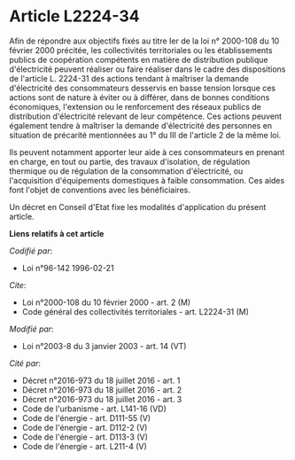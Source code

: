 # Article L2224-34

Afin de répondre aux objectifs fixés au titre Ier de la loi n° 2000-108 du 10 février 2000 précitée, les collectivités
territoriales ou les établissements publics de coopération compétents en matière de distribution publique d'électricité
peuvent réaliser ou faire réaliser dans le cadre des dispositions de l'article L. 2224-31 des actions tendant à maîtriser la
demande d'électricité des consommateurs desservis en basse tension lorsque ces actions sont de nature à éviter ou à différer,
dans de bonnes conditions économiques, l'extension ou le renforcement des réseaux publics de distribution d'électricité
relevant de leur compétence. Ces actions peuvent également tendre à maîtriser la demande d'électricité des personnes en
situation de précarité mentionnées au 1° du III de l'article 2 de la même loi.

Ils peuvent notamment apporter leur aide à ces consommateurs en prenant en charge, en tout ou partie, des travaux
d'isolation, de régulation thermique ou de régulation de la consommation d'électricité, ou l'acquisition d'équipements
domestiques à faible consommation. Ces aides font l'objet de conventions avec les bénéficiaires.

Un décret en Conseil d'Etat fixe les modalités d'application du présent article.

**Liens relatifs à cet article**

_Codifié par_:

  - Loi n°96-142 1996-02-21

_Cite_:

  - Loi n°2000-108 du 10 février 2000 - art. 2 (M)
  - Code général des collectivités territoriales - art. L2224-31 (M)

_Modifié par_:

  - Loi n°2003-8 du 3 janvier 2003 - art. 14 (VT)

_Cité par_:

  - Décret n°2016-973 du 18 juillet 2016 - art. 1
  - Décret n°2016-973 du 18 juillet 2016 - art. 2
  - Décret n°2016-973 du 18 juillet 2016 - art. 3
  - Code de l'urbanisme - art. L141-16 (VD)
  - Code de l'énergie - art. D111-55 (V)
  - Code de l'énergie - art. D112-2 (V)
  - Code de l'énergie - art. D113-3 (V)
  - Code de l'énergie - art. L211-4 (V)
